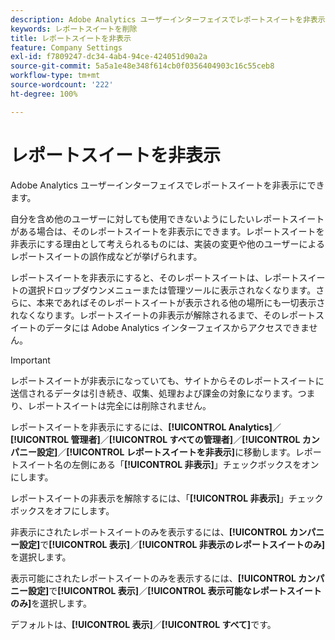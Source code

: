 ```yaml
---
description: Adobe Analytics ユーザーインターフェイスでレポートスイートを非表示にできます。
keywords: レポートスイートを削除
title: レポートスイートを非表示
feature: Company Settings
exl-id: f7809247-dc34-4ab4-94ce-424051d90a2a
source-git-commit: 5a5a1e48e348f614cb0f0356404903c16c55ceb8
workflow-type: tm+mt
source-wordcount: '222'
ht-degree: 100%

---
```


# レポートスイートを非表示

Adobe Analytics ユーザーインターフェイスでレポートスイートを非表示にできます。

自分を含め他のユーザーに対しても使用できないようにしたいレポートスイートがある場合は、そのレポートスイートを非表示にできます。レポートスイートを非表示にする理由として考えられるものには、実装の変更や他のユーザーによるレポートスイートの誤作成などが挙げられます。

レポートスイートを非表示にすると、そのレポートスイートは、レポートスイートの選択ドロップダウンメニューまたは管理ツールに表示されなくなります。さらに、本来であればそのレポートスイートが表示される他の場所にも一切表示されなくなります。レポートスイートの非表示が解除されるまで、そのレポートスイートのデータには Adobe Analytics インターフェイスからアクセスできません。

>[!IMPORTANT]
>
>レポートスイートが非表示になっていても、サイトからそのレポートスイートに送信されるデータは引き続き、収集、処理および課金の対象になります。つまり、レポートスイートは完全には削除されません。

レポートスイートを非表示にするには、**[!UICONTROL Analytics]**／**[!UICONTROL 管理者]**／**[!UICONTROL すべての管理者]**／**[!UICONTROL カンパニー設定]**／**[!UICONTROL レポートスイートを非表示]**&#x200B;に移動します。レポートスイート名の左側にある「**[!UICONTROL 非表示]**」チェックボックスをオンにします。

レポートスイートの非表示を解除するには、「**[!UICONTROL 非表示]**」チェックボックスをオフにします。

非表示にされたレポートスイートのみを表示するには、**[!UICONTROL カンパニー設定]**&#x200B;で&#x200B;**[!UICONTROL 表示]**／**[!UICONTROL 非表示のレポートスイートのみ]**&#x200B;を選択します。

表示可能にされたレポートスイートのみを表示するには、**[!UICONTROL カンパニー設定]**&#x200B;で&#x200B;**[!UICONTROL 表示]**／**[!UICONTROL 表示可能なレポートスイートのみ]**&#x200B;を選択します。

デフォルトは、**[!UICONTROL 表示]**／**[!UICONTROL すべて]**&#x200B;です。
